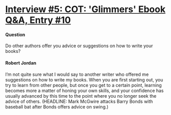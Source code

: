 # [Interview #5: COT: 'Glimmers' Ebook Q&A, Entry #10](https://www.theoryland.com/intvmain.php?i=5#10)

#### Question

Do other authors offer you advice or suggestions on how to write your books?

#### Robert Jordan

I’m not quite sure what I would say to another writer who offered me suggestions on how to write my books. When you are first starting out, you try to learn from other people, but once you get to a certain point, learning becomes more a matter of honing your own skills, and your confidence has usually advanced by this time to the point where you no longer seek the advice of others. (HEADLINE: Mark McGwire attacks Barry Bonds with baseball bat after Bonds offers advice on swing.)

